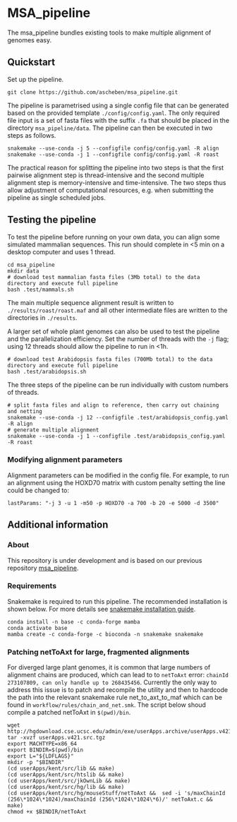 # MSA_pipeline

The msa_pipeline bundles existing tools to make multiple alignment of genomes easy.

## Quickstart

Set up the pipeline.

```
git clone https://github.com/ascheben/msa_pipeline.git
```

The pipeline is parametrised using a single config file that can be generated based on the provided template `./config/config.yaml`. The only required file input is a set of fasta files with the suffix `.fa` that should be placed in the directory `msa_pipeline/data`. The pipeline can then be executed in two steps as follows.

```
snakemake --use-conda -j 5 --configfile config/config.yaml -R align
snakemake --use-conda -j 1 --configfile config/config.yaml -R roast
```

The practical reason for splitting the pipeline into two steps is that the first pairwise alignment step is thread-intensive and the second multiple alignment step is memory-intensive and time-intensive. The two steps thus allow adjustment of computational resources, e.g. when submitting the pipeline as single scheduled jobs.


## Testing the pipeline

To test the pipeline before running on your own data, you can align some simulated mammalian sequences. This run should complete in <5 min on a desktop computer and uses 1 thread.

```
cd msa_pipeline
mkdir data
# download test mammalian fasta files (3Mb total) to the data directory and execute full pipeline
bash .test/mammals.sh
```

The main multiple sequence alignment result is written to `./results/roast/roast.maf` and all other intermediate files are written to the directories in `./results`.

A larger set of whole plant genomes can also be used to test the pipeline and the parallelization efficiency. Set the number of threads with the `-j` flag; using 12 threads should allow the pipeline to run in <1h.

```
# download test Arabidopsis fasta files (700Mb total) to the data directory and execute full pipeline
bash .test/arabidopsis.sh
```

The three steps of the pipeline can be run individually with custom numbers of threads.

```
# split fasta files and align to reference, then carry out chaining and netting
snakemake --use-conda -j 12 --configfile .test/arabidopsis_config.yaml -R align
# generate multiple alignment
snakemake --use-conda -j 1 --configfile .test/arabidopsis_config.yaml -R roast
```

### Modifying alignment parameters

Alignment parameters can be modified in the config file. For example, to run an alignment using the HOXD70 matrix with custom penalty setting the line could be changed to:

`lastParams: "-j 3 -u 1 -m50 -p HOXD70 -a 700 -b 20 -e 5000 -d 3500"`

## Additional information

### About

This repository is under development and is based on our previous repository [msa_pipeline](https://bitbucket.org/bucklerlab/msa_pipeline/).

### Requirements
   
Snakemake is required to run this pipeline. The recommended installation is shown below. For more details see [snakemake installation guide](https://snakemake.readthedocs.io/en/stable/getting_started/installation.html).

```
conda install -n base -c conda-forge mamba
conda activate base
mamba create -c conda-forge -c bioconda -n snakemake snakemake
```

### Patching netToAxt for large, fragmented alignments

For diverged large plant genomes, it is common that large numbers of alignment chains are produced, which can lead to to `netToAxt` error: `chainId 273107809, can only handle up to 268435456`. Currently the only way to address this issue is to patch and recompile the utility and then to hardcode the path into the relevant snakemake rule net_to_axt_to_maf which can be found in `workflow/rules/chain_and_net.smk`. The script below shoud compile a patched netToAxt in `$(pwd)/bin`. 

```
wget http://hgdownload.cse.ucsc.edu/admin/exe/userApps.archive/userApps.v421.src.tgz
tar -xvzf userApps.v421.src.tgz
export MACHTYPE=x86_64
export BINDIR=$(pwd)/bin
export L="${LDFLAGS}"
mkdir -p "$BINDIR"
(cd userApps/kent/src/lib && make)
(cd userApps/kent/src/htslib && make)
(cd userApps/kent/src/jkOwnLib && make)
(cd userApps/kent/src/hg/lib && make)
(cd userApps/kent/src/hg/mouseStuff/netToAxt &&  sed -i 's/maxChainId (256\*1024\*1024)/maxChainId (256\*1024\*1024\*6)/' netToAxt.c && make)
chmod +x $BINDIR/netToAxt
```


